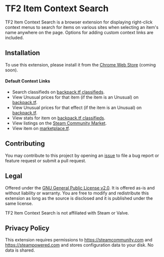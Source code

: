# TF2 Item Context Search

TF2 Item Context Search is a browser extension for displaying right-click context menus to search for items on various sites when selecting an item's name anywhere on the page. Options for adding custom context links are included.

## Installation

To use this extension, please install it from the [Chrome Web Store](https://chrome.google.com/webstore) (coming soon).

#### Default Context Links

-   Search classifieds on [backpack.tf classifieds](https://backpack.tf/classifieds).
-   View Unusual prices for that item (if the item is an Unusual) on [backpack.tf](https://backpack.tf/unusuals).
-   View Unusual prices for that effect (if the item is an Unusual) on [backpack.tf](https://backpack.tf/effects).
-   View stats for item on [backpack.tf classifieds](https://backpack.tf/stats).
-   View listings on the [Steam Community Market](https://steamcommunity.com/market).
-   View item on [marketplace.tf](https://marketplace.tf).

## Contributing

You may contribute to this project by opening an [issue](issues) to file a bug report or feature request or submit a pull request.

## Legal

Offered under the [GNU General Public License v2.0](LICENSE). It is offered as-is and without liability or warranty. You are free to modify and redistribute this extension as long as the source is disclosed and it is published under the same license.

TF2 Item Context Search is not affiliated with Steam or Valve.

## Privacy Policy

This extension requires permissions to <https://steamcommunity.com> and <https://steampowered.com> and stores configuration data to your disk. No data is shared.
